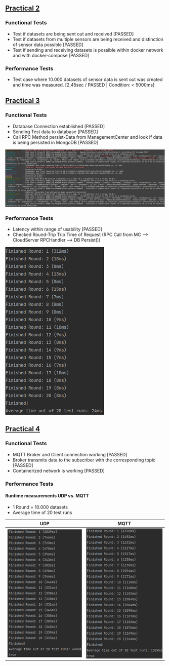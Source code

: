 ## <u>Practical 2</u>
### Functional Tests
- Test if datasets are being sent out and received [PASSED]
- Test if datasets from multiple sensors are being received and distinction of sensor data possible [PASSED]
- Test if sending and receiving datasets is possible within docker network and with docker-compose [PASSED]

### Performance Tests
- Test case where 10.000 datasets of sensor data is sent out was created and time was measured. [2,45sec / PASSED | Condition: < 5000ms]

## <u>Practical 3</u>
### Functional Tests
- Database Connection established [PASSED]
- Sending Test data to database [PASSED]
- Call RPC Method persist-Data from ManagementCenter and look if data is being persisted in MongoDB [PASSED]

![](./db_persisting_data.png)

### Performance Tests
- Latency within range of usability [PASSED]
- Checked Round-Trip Trip Time of Request (RPC Call from MC --> CloudServer RPCHandler --> DB Persist())

![](./db_persisting_data2.png)


## <u>Practical 4</u>
### Functional Tests
- MQTT Broker and Client connection working [PASSED]
- Broker transmits data to the subscriber with the corresponding topic [PASSED]
- Containerized network is working [PASSED]

### Performance Tests
#### Runtime measurements UDP vs. MQTT
- 1 Round = 10.000 datasets
- Average time of 20 test runs

UDP            |  MQTT
:-------------------------:|:-------------------------:
![](./udp_avg_run.png)  |  ![](mqtt_avg_run.png)